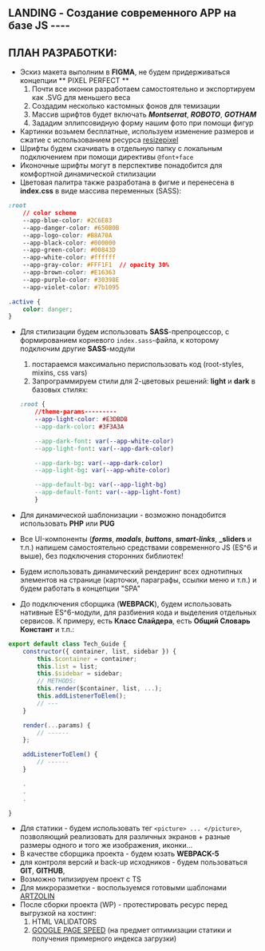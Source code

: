 ## LANDING - Создание современного APP на базе JS ----

## ПЛАН РАЗРАБОТКИ:

-   Эскиз макета выполним в **FIGMA**, не будем придерживаться концепции ** PIXEL PERFECT **
    1. Почти все иконки разработаем самостоятельно и экспортируем как .SVG для меньшего веса
    2. Создадим несколько кастомных фонов для темизации
    3. Массив шрифтов будет включать **_Montserrat_**, **_ROBOTO_**, **_GOTHAM_**
    4. Зададим эллипсовидную форму нашим фото при помощи фигур
-   Картинки возьмем бесплатные, используем изменение размеров и сжатие с использованием ресурса [resizepixel](https://www.resizepixel.com/ru/)
-   Шрифты будем скачивать в отдельную папку c локальным подключением при помощи директивы `@font+face`
-   Иконочные шрифты могут в перспективе понадобится для комфортной динамической стилизации
-   Цветовая палитра также разработана в фигме и перенесена в **index.css** в виде массива переменных (SASS):

```css
:root
    // color scheme
    --app-blue-color: #2C6E83
    --app-danger-color: #650B0B
    --app-logo-color: #B8A70A
    --app-black-color: #000000
    --app-green-color: #00843D
    --app-white-color: #ffffff
    --app-gray-color: #FFF1F1  // opacity 30%
    --app-brown-color: #E16363
    --app-purple-color: #30398E
    --app-violet-color: #7b1095
```

```css
.active {
	color: danger;
}
```

-   Для стилизации будем использовать **SASS**-препроцессор, с формированием корневого `index.sass`-файла, к которому подключим другие **SASS**-модули

    1. постараемся максимально периспользовать код (root-styles, mixins, css vars)
    2. Запрограммируем стили для 2-цветовых решений: **light** и **dark** в базовых стилях:

    ```css
    :root {
        //theme-params---------
        --app-light-color: #E3DBDB
        --app-dark-color: #3F3A3A

        --app-dark-font: var(--app-white-color)
        --app-light-font: var(--app-dark-color)

        --app-dark-bg: var(--app-dark-color)
        --app-light-bg: var(--app-white-color)

        --app-default-bg: var(--app-light-bg)
        --app-default-font: var(--app-light-font)
        }
    ```

-   Для динамической шаблонизации - возможно понадобится использовать **PHP** или **PUG**
-   Все UI-компоненты (**_forms_**, **_modals_**, **_buttons_**, **_smart-links_**, **\_sliders** и т.п.) напишем самостоятельно средствами современного JS (ES^6 и выше), без подключения сторонних библиотек!
-   Будем использовать динамический рендеринг всех однотипных элементов на странице (карточки, параграфы, ссылки меню и т.п.) и будем работать в концепции "SPA"
-   До подключения сборщика (**WEBPACK**), будем использовать нативные ES^6-модули, для разбиения кода и выделения отдельных сервисов. К примеру, есть **Класс Слайдера**, есть **Общий Словарь Констант** и т.п.:

```javascript
export default class Tech_Guide {
	constructor({ container, list, sidebar }) {
		this.$container = container;
		this.list = list;
		this.$sidebar = sidebar;
		// METHODS:
		this.render($container, list, ...);
		this.addListenerToElem();
		// ---
	}

	render(...params) {
		// ------
	};

	addListenerToElem() {
		// ------
	}

    .
    .
    .

}
```

-   Для статики - будем использовать тег `<picture> ... </picture>`, позволяющий реализовать для различных экранов + разные размеры одного и того же изображения, иконки...
-   В качестве сборщика проекта - будем юзать **WEBPACK-5**
-   для контроля версий и back-up исходников - будем пользоваться **GIT**, **GITHUB**,
-   Возможно типизируем проект с TS
-   Для микроразметки - воспользуемся готовыми шаблонами [ARTZOLIN](https://artzolin.ru/articles/schema-snippets/#html-organization)
-   После сборки проекта (WP) - протестировать ресурс перед выгрузкой на хостинг:
    1. HTML VALIDATORS
    2. [GOOGLE PAGE SPEED](https://pagespeed.web.dev/) (на предмет оптимизации статики и получения примерного индекса загрузки)
